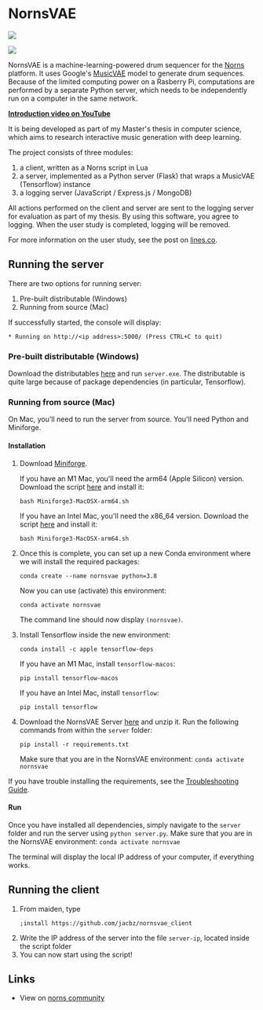 # NornsVAE
![](https://github.com/jacbz/NornsVAE/workflows/build_server/badge.svg)

![](https://norns.community/community/jacbz/nornsvae.png)

NornsVAE is a machine-learning-powered drum sequencer for the [Norns](https://monome.org/norns/) platform. It uses Google's [MusicVAE](https://magenta.tensorflow.org/music-vae) model to generate drum sequences. Because of the limited computing power on a Rasberry Pi, computations are performed by a separate Python server, which needs to be independently run on a computer in the same network.

**[Introduction video on YouTube](https://youtu.be/sj_bG7nzDqU)**

It is being developed as part of my Master's thesis in computer science, which aims to research interactive music generation with deep learning.

The project consists of three modules:

1. a client, written as a Norns script in Lua
2. a server, implemented as a Python server (Flask) that wraps a MusicVAE (Tensorflow) instance
3. a logging server (JavaScript / Express.js / MongoDB)

All actions performed on the client and server are sent to the logging server for evaluation as part of my thesis. By using this software, you agree to logging. When the user study is completed, logging will be removed.

For more information on the user study, see the post on [lines.co](https://llllllll.co/t/nornsvae-ml-powered-drum-sequencer-for-norns/55624).

## Running the server
There are two options for running server:
1. Pre-built distributable (Windows)
2. Running from source (Mac)

If successfully started, the console will display:
```
* Running on http://<ip address>:5000/ (Press CTRL+C to quit)
```

### Pre-built distributable (Windows)
Download the distributables [here](https://github.com/jacbz/NornsVAE/releases/download/release/nornsvae_server_windows.zip) and run `server.exe`. The distributable is quite large because of package dependencies (in particular, Tensorflow).

### Running from source (Mac)
On Mac, you'll need to run the server from source. You'll need Python and Miniforge.

#### Installation
1. Download [Miniforge](https://github.com/conda-forge/miniforge).

	If you have an M1 Mac, you'll need the arm64 (Apple Silicon) version. Download the script [here](https://github.com/conda-forge/miniforge/releases/latest/download/Miniforge3-MacOSX-arm64.sh) and install it:
	```
	bash Miniforge3-MacOSX-arm64.sh
	```
	
	If you have an Intel Mac, you'll need the x86_64 version. Download the script [here](https://github.com/conda-forge/miniforge/releases/latest/download/Miniforge3-MacOSX-x86_64.sh) and install it:
	```
	bash Miniforge3-MacOSX-arm64.sh
	```

2. Once this is complete, you can set up a new Conda environment where we will install the required packages:
	```
	conda create --name nornsvae python=3.8
	```
	Now you can use (activate) this environment:
	```
	conda activate nornsvae
	```
	The command line should now display `(nornsvae)`.
3. Install Tensorflow inside the new environment:
	```
	conda install -c apple tensorflow-deps
	```
	If you have an M1 Mac, install `tensorflow-macos`:
	```
	pip install tensorflow-macos
	```
	If you have an Intel Mac, install `tensorflow`:
	```
	pip install tensorflow
	```
4. Download the NornsVAE Server [here](https://github.com/jacbz/NornsVAE/releases/download/release/nornsvae_server_source.zip) and unzip it. Run the following commands from within the `server` folder:
	```
	pip install -r requirements.txt
	```
	Make sure that you are in the NornsVAE environment: `conda activate nornsvae`
	
If you have trouble installing the requirements, see the [Troubleshooting Guide](TROUBLESHOOTING.md).

#### Run
Once you have installed all dependencies, simply navigate to the `server` folder and run the server using `python server.py`. Make sure that you are in the NornsVAE environment: `conda activate nornsvae`

The terminal will display the local IP address of your computer, if everything works.

## Running the client
1. From maiden, type
	```
	;install https://github.com/jacbz/nornsvae_client
	```
2. Write the IP address of the server into the file `server-ip`, located inside the script folder
3. You can now start using the script!

## Links
- View on [norns community](https://norns.community/en/authors/jacbz/nornsvae)